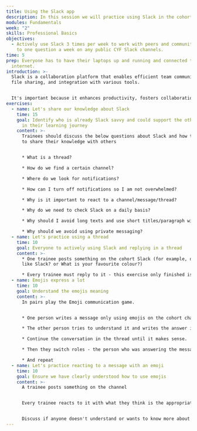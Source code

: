 ```yaml
---
title: Using the Slack app
description: In this session we will practice using Slack in the cohort.
modules: Fundamentals
week: "2"
skills: Professional Basics
objectives:
  - Actively use Slack 3 times per week to work with peers and community + Reply
    to one question a week on any public CYF Slack channels.
time: 5
prep: Everyone has to have their laptops up and running and connected to the
  internet.
introduction: >-
  Slack is a collaboration platform that enables efficient team communication,
  file sharing, and integration with various tools. 


  It's important because it enhances productivity, fosters collaboration, and centralises communication for remote and distributed teams.
exercises:
  - name: Let's share our knowledge about Slack
    time: 15
    goal: Identify who is already Slack savvy and could support the other trainees
      in their learning journey
    content: >-
      Trainees should discuss the below questions about Slack and how to use it,
      to share their knowledge with others


      * What is a thread? 

      * How do we find a certain channel? 

      * Where do we look for notifications?

      * How can I turn off notifications so I am not overwhelmed?

      * Why is it important to react to a channel/message/thread?

      * Why do we need to check Slack on a daily basis?

      * Why should I avoid long texts and use short titles/paragraph with details in thread? 

      * Why should we avoid using private messaging?
  - name: Let's practice using a thread
    time: 10
    goal: Everyone to actively using Slack and replying in a thread
    content: >-
      * O﻿ne trainee posts something on the cohort Slack (for example, do you
      like Slack? or What is your favourite colour?)

      * Every trainee must reply to it - this exercise only finished is we have the number of replies equals the number of trainees in the class!
  - name: Emojis express a lot
    time: 10
    goal: Understand the emojis meaning
    content: >-
      In pairs play the Emoji communication game. 


      * One person writes a message only using emojis on the cohort channel and tags their pair

      * The other person tries to understand it and writes the answer in the thread

      * Continue the conversation in the thread until it makes sense.

      * Then they switch roles - the person who was answering the message writes a new message on that thread and tags their pair

      * And repeat
  - name: Let's practice reacting to a message with an emoji
    time: 10
    goal: Ensure we have clearly understood how to use emojis
    content: >-
      A trainee posts something on the channel


      E﻿very trainee reacts to it with what they think is the appropriate emoji.


      Discuss if anyone doesn't understand or wants to know more about a specific emoji that was used.
---
```

